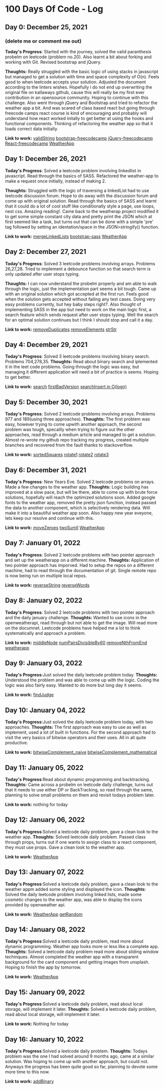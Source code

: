# 100 Days Of Code - Log

## Day 0: December 25, 2021

### (delete me or comment me out)

**Today's Progress**: Started with the journey, solved the valid paranthesis probelm on leetcode (problem no.20). Also learnt a bit about forking and working with Git. Revised bootstrap and jQuery.

**Thoughts:** Really struggled with the basic logic of using stacks in javascript but managed to get a solution with time and space complexity of O(n). Feels good to when leetcode accepts your solution. Adjusted the document according to the linters wishes. Hopefully i do not end up overwriting the original file on kallaways github, cause this will really be my first ever contribution in an opensource community. Hoping to continue with this challenge. Also went through jQuery and Bootstrap and tried to refactor the weather app a bit. And was scared of class based react but going through freecode camps react course is kind of encouraging and probably will understand how react worked initally to get better at using the hooks and functional components. Thinking of refactoring the weather app so that it loads correct data initially.

**Link to work:** [validString](https://github.com/HarshHattyangdi/Problems/blob/master/checkValidString.js)
[bootstrap-freecodecamp](https://www.freecodecamp.org/learn/front-end-development-libraries#bootstrap)
[jQuery-freecodecamp](https://www.freecodecamp.org/learn/front-end-development-libraries#jquery)
[React-freecodecamp](https://www.freecodecamp.org/learn/front-end-development-libraries#react)
[WeatherApp](https://github.com/HarshHattyangdi/weatherapp)

## Day 1: December 26, 2021

**Today's Progress**: Solved a leetcode problem involving linkedlist in javascript. Read through the basics of SASS. Refactored the weather-app to make a request once initially, instead of making 2.

**Thoughts:** Struggled with the logic of traversing a linkedList had to use leetcode discussion forum. Hope to do away with the discussion forum and come up with original solution. Read through the basics of SASS and learnt that it could do a lot of cool stuff like conditionally style a page, use loops, nest css. Amazing reading!. Came back to the weatherap project modified it to get some simple constant city data and pretty print the JSON which at first seemed like a task, but turns out that can be done with a simple 'pre' tag followed by setting an identation/space in the JSON>stringify() function.

**Link to work:** [mergeLinkedLists](https://github.com/HarshHattyangdi/Problems/blob/master/mergeTwoLists.js)
[bootstrap-sass](https://www.freecodecamp.org/learn/front-end-development-libraries/#sass)
[WeatherApp](https://github.com/HarshHattyangdi/weatherapp)

## Day 2: December 27, 2021

**Today's Progress**: Solved 3 leetcode problems involving arrays. Problems 26,27,28. Tried to implement a debounce function so that search term is only updated after user stops typing.

**Thoughts:** I can now understand the probelm properly and am able to walk through the logic, just the implementation part seems a bit tough. Came up with an original solution which got accepted at the first run. Feels good when the solution gets accepted without failing any test cases. Doing very easy problems currently, but hey baby steps right?. Also thought of implementing SASS in the app but need to work on the main logic first, a search feature which sends request after user stops typing. Well the search for an optimal solution continues but I think I should stop and call it a day.

**Link to work:** [removeDuplicates](https://github.com/HarshHattyangdi/Problems/blob/master/removeDuplicates.js)
[removeElements](https://github.com/HarshHattyangdi/Problems/blob/master/removeElemet.js)
[strStr](https://github.com/HarshHattyangdi/Problems/blob/master/strStr.js)

## Day 4: December 29, 2021

**Today's Progress**: Solved 3 leetcode problems involving binary search. Problems 704,278,35.
**Thoughts:** Read about binary search and iplemented it in the leet code problems. Going through the logic was easy, but managing it different application will need a bit of practice is seems. Hoping to get better.

**Link to work:** [search](https://github.com/HarshHattyangdi/Problems/blob/master/search.js)
[firstBadVersion](https://github.com/HarshHattyangdi/Problems/blob/master/firstBadVersion.js)
[searchInsert in O(logn)](https://github.com/HarshHattyangdi/Problems/blob/master/searchInsertOlogN.js)

## Day 5: December 30, 2021

**Today's Progress**: Solved 2 leetcode problems involving arrays. Problems 977 and 189(using three approaches).
**Thoughts:** The first problem was easy, however trying to come upwith another approach, the second problem was tough, specailly when trying to figure out the other approaches, read through a medium article and managed to get a solution. Almost re-wrote my github repo tracking my progress, created multiple branches and recovered from the fault thanks to stackoverflow.

**Link to work:** [sortedSquares](https://github.com/HarshHattyangdi/Problems/blob/master/sortedSquares.js)
[rotate1](https://github.com/HarshHattyangdi/Problems/blob/master/rotate.js)
[rotate2](https://github.com/HarshHattyangdi/Problems/blob/approach-2/rotate.js)
[rotate3](https://github.com/HarshHattyangdi/Problems/blob/approach-3/rotate.js)

## Day 6: December 31, 2021

**Today's Progress**: New Years Eve. Solved 2 leetcode problems on arrays. Made a few changes to the weather app.
**Thoughts:** Logic building has improved at a slow pace, but will be there, able to come up with brute force solutions, hopefully will reach the optimized solutions soon. Added google fonts to the weather app, removed the pretty json function, instead passed the data to another component, which is selectively rendering data. Will make it into a beautiful weather app soon. Also happy new year eveyone, lets keep our resolve and continue with this.

**Link to work:** [moveZeroes](https://github.com/HarshHattyangdi/Problems/blob/master/moveZeroes.js)
[twoSumII](https://github.com/HarshHattyangdi/Problems/blob/master/twoSumII.js)
[WeatherApp](https://github.com/HarshHattyangdi/weatherapp)

## Day 7: January 01, 2022

**Today's Progress**: Solved 2 leetcode problems with two pointer approach and set up the weatherapp on a different machine.
**Thoughts:** Application of two pointer approach has imporved. Had to setup the repos on a different machine, had to read through the documentation of git. Single remote repo is now being run on multiple local repos.

**Link to work:** [reverseString](https://github.com/HarshHattyangdi/Problems/blob/master/reverseString.js)
[reverseWords](https://github.com/HarshHattyangdi/Problems/blob/master/reverseWords.js)

## Day 8: January 02, 2022

**Today's Progress**: Solved 2 leetcode problems with two pointer approach and the daily january challenge.
**Thoughts:** Wanted to use icons in the openweatherapi, read through but not able to get the image. Will read more on the documnet. Leetcode problems have helped me a lot to think systematically and approach a problem.

**Link to work:** [middleNode](https://github.com/HarshHattyangdi/Problems/blob/master/middleNode.js)
[numPairsDivisibleBy60](https://github.com/HarshHattyangdi/Problems/blob/master/numPairsDivisibleBy60.js)
[removeNthFromEnd](https://github.com/HarshHattyangdi/Problems/blob/master/removeNthFromEnd.js)
[weatherapp](https://github.com/HarshHattyangdi/weatherapp)

## Day 9: January 03, 2022

**Today's Progress**:Just solved the daily leetcode problem today.
**Thoughts:** Understood the problem and was able to come up with the logic. Coding the logic was also fairly easy. Wanted to do more but long day it seems.

**Link to work:** [findJudge](https://github.com/HarshHattyangdi/Problems/blob/master/findJudge.js)

## Day 10: January 04, 2022

**Today's Progress**:Just solved the daily leetcode problem today, with two approaches.
**Thoughts:** The first approach was easy to use as well as implement, used a lot of built in functions. For the second approach had to visit the very basics of bitwise operators and their uses. All in all quite productive.

**Link to work:** [bitwiseComplement_naive](https://github.com/HarshHattyangdi/Problems/blob/master/bitwiseComplement.js)
[bitwiseComplement_mathematical](https://github.com/HarshHattyangdi/Problems/blob/approach-2/bitwiseComplement.js)

## Day 11: January 05, 2022

**Today's Progress**:Read about dynamic programming and backtracking.
**Thoughts:** Came across a probelm on leetcode daily challenge, turns out that it needs to use either DP or BackTracking, so read through the same, planning to solve small problems on them and revisit todays problem later.

**Link to work:** nothing for today

## Day 12: January 06, 2022

**Today's Progress**:Solved a leetcode daily problem, gave a clean look to the weather app.
**Thoughts:** Solved leetcode daily problem. Passed class through props, turns out if one wants to assign class to a react component, they must use props. Gave a clean look to the weather app.

**Link to work:** [WeatherApp](https://github.com/HarshHattyangdi/weatherapp)

## Day 13: January 07, 2022

**Today's Progress**:Solved a leetcode daily problem, gave a clean look to the weather appm added some styling and displayed the icon.
**Thoughts:** Solved the daily leetcode problem involving linked lists, made some cosmetic changes to the weather app, was able to display the icons provided by openweather api.

**Link to work:** [WeatherApp](https://github.com/HarshHattyangdi/weatherapp)
[getRandom](https://github.com/HarshHattyangdi/Problems/blob/master/getRandom.js)

## Day 14: January 08, 2022

**Today's Progress**:Solved a leetcode daily problem, read more about dynamic programming. Weather app looks more or less like a complete app.
**Thoughts:** Solved a leetcode daily problem read more about sliding window techinques. Almost completed the weather app with a transparent background for the card component and getting images from unsplash. Hoping to finish the app by tomorrow.

**Link to work:** [WeatherApp](https://github.com/HarshHattyangdi/weatherapp)

## Day 15: January 09, 2022

**Today's Progress**:Solved a leetcode daily problem, read about local storage, will implement it later.
**Thoughts:** Solved a leetcode daily problem, read about local storage, will implement it later.

**Link to work:** Nothing for today

## Day 16: January 10, 2022

**Today's Progress**:Solved a leetcode daily problem.
**Thoughts:** Todays problem was the one I had solved around 9 months ago, came at a similar solution. Was hoping to come up with another approach, but could not. Anyways the progress has been quite good so far, planning to devote some more time to this now.

**Link to work:** [addBinary](https://github.com/HarshHattyangdi/Problems/blob/master/addBinary.js)
